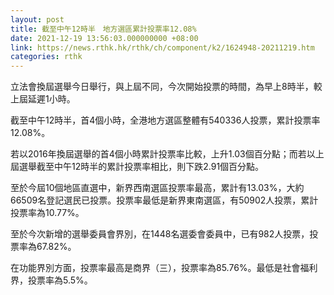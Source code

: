 ```yaml
---
layout: post
title: 截至中午12時半　地方選區累計投票率12.08%
date: 2021-12-19 13:56:03.000000000 +08:00
link: https://news.rthk.hk/rthk/ch/component/k2/1624948-20211219.htm
categories: rthk
---
```


立法會換屆選舉今日舉行，與上屆不同，今次開始投票的時間，為早上8時半，較上屆延遲1小時。

截至中午12時半，首4個小時，全港地方選區整體有540336人投票，累計投票率12.08%。

若以2016年換屆選舉的首4個小時累計投票率比較，上升1.03個百分點；而若以上屆選舉截至中午12時半的累計投票率相比，則下跌2.91個百分點。

至於今屆10個地區直選中，新界西南選區投票率最高，累計有13.03%，大約66509名登記選民已投票。投票率最低是新界東南選區，有50902人投票，累計投票率為10.77%。

至於今次新增的選舉委員會界別，在1448名選委會委員中，已有982人投票，投票率為67.82%。

在功能界別方面，投票率最高是商界（三），投票率為85.76%。最低是社會福利界，投票率為5.5%。
